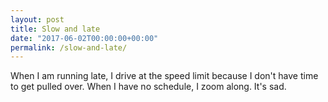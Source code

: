 ```yaml
---
layout: post
title: Slow and late
date: "2017-06-02T00:00:00+00:00"
permalink: /slow-and-late/
---
```


When I am running late, I drive at the speed limit because I don't have time to get pulled over. When I have no schedule, I zoom along. It's sad.
